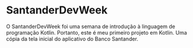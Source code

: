 # SantanderDevWeek
O SantanderDevWeek foi uma semana de introdução à linguagem de programação Kotlin. Portanto, este é meu primeiro projeto em Kotlin. Uma cópia da tela inicial do aplicativo do Banco Santander.
